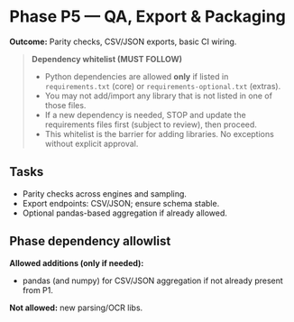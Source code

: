 # Phase P5 — QA, Export & Packaging
**Outcome:** Parity checks, CSV/JSON exports, basic CI wiring.

> **Dependency whitelist (MUST FOLLOW)**
>
> - Python dependencies are allowed **only** if listed in `requirements.txt` (core) or `requirements-optional.txt` (extras).
> - You may not add/import any library that is not listed in one of those files.
> - If a new dependency is needed, STOP and update the requirements files first (subject to review), then proceed.
> - This whitelist is the barrier for adding libraries. No exceptions without explicit approval.


## Tasks
- Parity checks across engines and sampling.
- Export endpoints: CSV/JSON; ensure schema stable.
- Optional pandas-based aggregation if already allowed.

## Phase dependency allowlist

**Allowed additions (only if needed):**
- pandas (and numpy) for CSV/JSON aggregation if not already present from P1.

**Not allowed:** new parsing/OCR libs.


